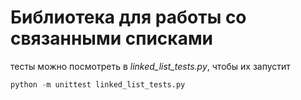# Библиотека для работы со связанными списками

тесты можно посмотреть в *linked_list_tests.py*, чтобы их запустит
```python
python -m unittest linked_list_tests.py
```
